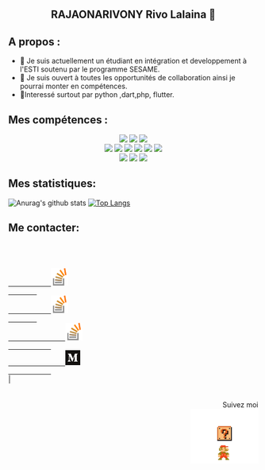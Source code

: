 

<div align="center">
    <h2>RAJAONARIVONY Rivo Lalaina 💬</h2> 
</div>

## A propos :

- 🔭 Je suis actuellement un étudiant en intégration et developpement à l'ESTI  soutenu par le programme SESAME. <br>
- 👯 Je suis ouvert à toutes les opportunités de collaboration ainsi je pourrai monter en compétences. <br>
- 🌱Interessé  surtout par python ,dart,php, flutter. 


## Mes compétences :
  <div align="center">
    <img src="https://img.shields.io/badge/-C-000000?&style=flat&logo=c&logoColor=5968BA" />
    <img src="https://img.shields.io/badge/-Python-000000?style=flat&logo=python&logoColorhalf=396E9B" /> 
    <img src="https://img.shields.io/badge/-HTML-000000?&style=flat&logo=html5&logoColor=E44D26"/><br>
    <img src="https://img.shields.io/badge/-CSS-000000?&style=flat&logo=css3&logoColor=42A5F5"/>
    <img src="https://img.shields.io/badge/-JavaScript-000000?style=flat&logo=javascript&logoColor=FFCA28" />
    <img src="https://img.shields.io/badge/-Php-000000?style=flat&logo=php&logoColor=1E87E3" />
    <img src="https://img.shields.io/badge/-Node.js-000000?&style=flat&logo=node.js&logoColor=8AC149"/>
    <img src="https://img.shields.io/badge/-NPM-000000?&style=flat&logo=npm&logoColor=CB3837"/>
    <img src="https://img.shields.io/badge/-MySQL-000000?style=flat&logo=mysql&logoColor=E6892E" /><br>
    <img src="https://img.shields.io/badge/-MongoDB-000000?style=flat&logo=mongodb&logoColor=4AAA3C" /> 
    <img src="https://img.shields.io/badge/-git-000000?&style=flat&logo=git&logoColor=E64A19"/>
    <img src="https://img.shields.io/badge/-Github-000000?style=flat&logo=github&logoColor=DEDEDF" />
</div>

## Mes statistiques: 
![Anurag's github stats](https://github-readme-stats.vercel.app/api?username=rivo2302&theme=react&show_icons=true&line_height=20&locale=fr&include_all_commits=true&count_private=true&card_width=300)
[![Top Langs](https://github-readme-stats.vercel.app/api/top-langs/?username=rivo2302&theme=react&layout=compact)](https://github.com/anuraghazra/github-readme-stats)
## Me contacter:
<div>
<div align="left">
        <br> <br>
        <a href="mailto:harshalrj25@gmail.com" alt="Contact me">
        <code>
            <img  height="35" src="https://github.com/harshalrj25/MasterAssetsRepo/blob/master/stackoverflow.png">
        </code></a>&nbsp;<a href="https://www.linkedin.com/in/harshal-jadhav-298ba416a/" alt="Linkedin">
        <code>
            <img  height="35" src="https://github.com/harshalrj25/MasterAssetsRepo/blob/master/stackoverflow.png">
        </code>
        </a>&nbsp;
        <a href="https://stackoverflow.com/users/7882093/harshal-jadhav?tab=profile" alt="Stack overflow">
            <code>
                <img  height="35" src="https://github.com/harshalrj25/MasterAssetsRepo/blob/master/stackoverflow.png">
            </code>
        </a>&nbsp;
        <a href="https://medium.com/@harshalrj25" alt="Medium">
            <code>
                <img  height="30" src="https://github.com/harshalrj25/MasterAssetsRepo/blob/master/medium.png">
            </code>
        </a>
    </div>  
    | 
    <div align = "right">
        <br><br>
            Suivez moi
        <br>
        <a href="https://github.com/harshalrj25/harshalrj25">
               <img height="110" src="https://github.com/harshalrj25/MasterAssetsRepo/blob/master/mario.gif">
        </a>
    </div> 
</div>

